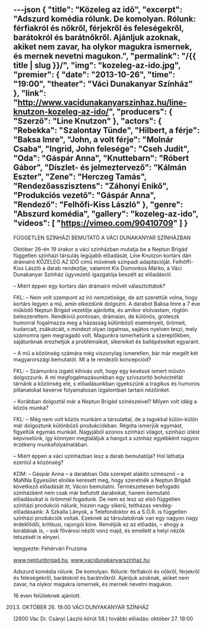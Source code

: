 ---json
{
    "title": "Közeleg az idő",
    "excerpt": "Adszurd komédia rólunk. De komolyan. Rólunk: férfiakról és nőkről, férjekről és feleségekről, barátokról és barátnőkről. Ajánljuk azoknak, akiket nem zavar, ha olykor magukra ismernek, és mernek nevetni magukon.",
    "permalink": "/{{ title | slug }}/",
    "img": "kozeleg-az-ido.jpg",
    "premier": {
        "date": "2013-10-26",
        "time": "19:00",
        "theater": "Váci Dunakanyar Színház"
    },
    "link": "http://www.vacidunakanyarszinhaz.hu/line-knutzon-kozeleg-az-ido/",
    "producers": {
        "Szerző": "Line Knutzon"
    },
    "actors": {
        "Rebekka": "Szalontay Tünde",
        "Hilbert, a férje": "Baksa Imre",
        "John, a volt férje": "Molnár Csaba",
        "Ingrid, John felesége": "Cseh Judit",
        "Oda": "Gáspár Anna",
        "Knuttebarn": "Róbert Gábor",
        "Díszlet- és jelmeztervező": "Kálmán Eszter",
        "Zene": "Herczeg Tamás",
        "Rendezőasszisztens": "Záhonyi Enikő",
        "Produkciós vezető": "Gáspár Anna",
        "Rendező": "Felhőfi-Kiss László"
    },
    "genre": "Abszurd komédia",
    "gallery": "kozeleg-az-ido",
    "videos": [
        "https://vimeo.com/90410709"
    ]
}
---

FÜGGETLEN SZÍNHÁZI BEMUTATÓ A VÁCI DUNAKANYAR SZÍNHÁZBAN

Október 26-én 19 órakor a váci színházban mutatja be a Neptun Brigád független színházi társulás legújabb előadását, Line Knutzon kortárs dán drámaíró KÖZELEG AZ IDŐ című művének színpadi adaptációját. Felhőffi-Kiss László a darab rendezője, valamint Kis Domonkos Márko, a Váci Dunakanyar Színház ügyvezető igazgatója beszélt az előadásról.

– Miért éppen egy kortárs dán drámaíró művét választottátok?

FKL: – Nem volt szempont az író nemzetisége, de azt szerettük volna, hogy kortárs legyen a mű, amin elkezdünk dolgozni. A darabot Baksa Imre a 7 éve működő Neptun Brigád vezetője ajánlotta, és amikor elolvastam, rögtön beleszerettem. Rendkívül pontosan, drámaian, de különös, groteszk humorral fogalmazza meg a házasság különböző eseményeit, örömeit, kudarcait, zsákutcáit, s mindezt olyan izgalmas, sajátos nyelven teszi, mely számomra igen megragadó volt. Magunkra ismerhetünk a szereplőkben, sajátunknak érezhetjük a problémáikat, sikereiket és ballépéseiket egyaránt.

– A mű a közönség számára még viszonylag ismeretlen, bár már megélt két magyarországi bemutatót. Mi a te rendezői koncepciód?

FKL: – Számunkra izgató kihívás volt, hogy egy kevéssé ismert művön dolgozzunk. A mi megfogalmazásunkban egy szívszorító bohóctréfát tárnánk a közönség elé, s előadásunkban igyekszünk a tragikus és humoros pillanatokat keverve folyamatosan izgalomban tartani nézőinket.

– Korábban dolgoztál már a Neptun Brigád színészeivel? Milyen volt idáig a közös munka?

FKL: – Még nem volt közös munkám a társulattal, de a tagokkal külön-külön már dolgoztunk különböző produkciókban. Régóta ismerjük egymást, figyeltük egymás munkáit. Nagyjából azonos színházi világot, színházi ízlést képviselünk, így könnyen megtaláljuk a hangot a színház egyébként nagyon érzékeny munkafolyamatában.

– Miért éppen a váci színházban lesz a darab bemutatója? Hol láthatja ezentúl a közönség?

KDM: – Gáspár Anna – a darabban Oda szerepét alakító színésznő – a MaNNa Egyesület elnöke keresett meg, hogy szeretnék a Neptun Brigád következő előadását itt, Vácon bemutatni. Természetesen befogadó színházként nem csak már befutott darabokat, hanem bemutató előadásokat is örömmel fogadunk. De nem ez lesz az első független színházi produkció nálunk, hiszen nagy sikerű, teltházas vendég-előadásaink: A Szkalla Lányok, a Telefondoktor és a S.Ö.R. is független színházi produkciók voltak. Ezeknek az társulatoknak van egy nagyon nagy érdeklődői, kritikusi, rajongói köre. Reméljük ez az előadás, – ahogy a korábbiak is, – sok fővárosi nézőt vonz majd, és emellett a helyi nézők tetszését is elnyeri.

lejegyezte: Fehérvári Fruzsina

www.neptunbrigad.hu, www.vacidunakanyarszinhaz.hu

Adszurd komédia rólunk. De komolyan. Rólunk: férfiakról és nőkről, férjekről és feleségekről, barátokról és   barátnőkről. Ajánljuk azoknak, akiket nem zavar, ha olykor magukra ismernek, és mernek nevetni magukon. 

16 éven felülieknek ajánlott.

2013. OKTÓBER 26.  19:00
VÁCI DUNYAKANYAR SZÍNHÁZ

(2600 Vác Dr. Csányi László körút 58.)
további előadás: október 27. 19:00
